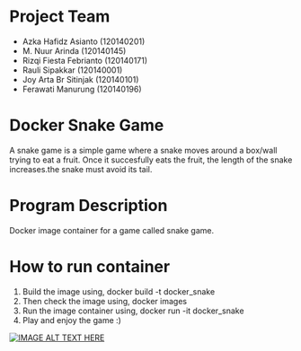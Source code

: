 # Project Team
- Azka Hafidz Asianto (120140201)
- M. Nuur Arinda (120140145)
- Rizqi Fiesta Febrianto (120140171)
- Rauli Sipakkar (120140001)
- Joy Arta Br Sitinjak (120140101)
- Ferawati Manurung (120140196)

# Docker Snake Game
A snake game is a simple game where a snake moves around a box/wall trying to eat a fruit. Once it succesfully eats the fruit, the length of the snake increases.the snake must avoid its tail.

# Program Description
Docker image container for a game called snake game.

# How to run container
1. Build the image using, docker build -t docker_snake
2. Then check the image using, docker images
3. Run the image container using, docker run -it docker_snake
4. Play and enjoy the game :)

[![IMAGE ALT TEXT HERE](https://img.youtube.com/vi/HL0Uiv81EFc/0.jpg)](https://www.youtube.com/watch?v=HL0Uiv81EFc)
